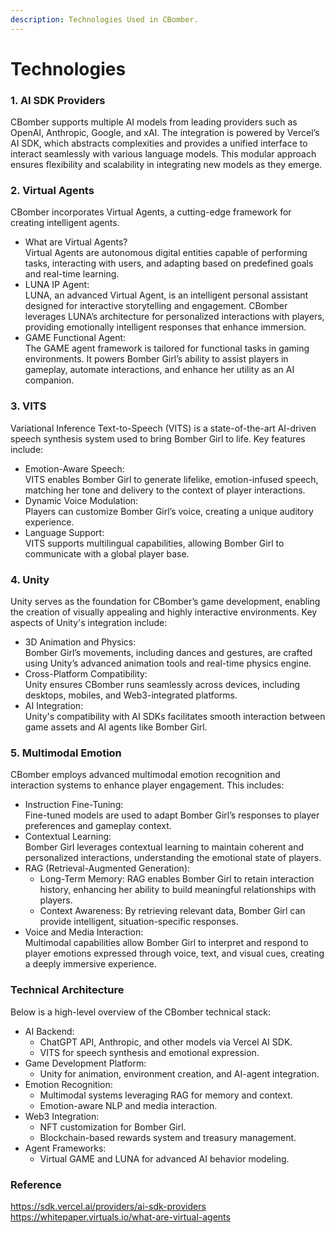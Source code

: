 ```yaml
---
description: Technologies Used in CBomber.
---
```


# Technologies



### 1. AI SDK Providers

CBomber supports multiple AI models from leading providers such as OpenAI, Anthropic, Google, and xAI. The integration is powered by Vercel’s AI SDK, which abstracts complexities and provides a unified interface to interact seamlessly with various language models. This modular approach ensures flexibility and scalability in integrating new models as they emerge.

### 2. Virtual Agents

CBomber incorporates Virtual Agents, a cutting-edge framework for creating intelligent agents.

* What are Virtual Agents?\
  Virtual Agents are autonomous digital entities capable of performing tasks, interacting with users, and adapting based on predefined goals and real-time learning.
* LUNA IP Agent:\
  LUNA, an advanced Virtual Agent, is an intelligent personal assistant designed for interactive storytelling and engagement. CBomber leverages LUNA’s architecture for personalized interactions with players, providing emotionally intelligent responses that enhance immersion.
* GAME Functional Agent:\
  The GAME agent framework is tailored for functional tasks in gaming environments. It powers Bomber Girl’s ability to assist players in gameplay, automate interactions, and enhance her utility as an AI companion.

### 3. VITS

Variational Inference Text-to-Speech (VITS) is a state-of-the-art AI-driven speech synthesis system used to bring Bomber Girl to life. Key features include:

* Emotion-Aware Speech:\
  VITS enables Bomber Girl to generate lifelike, emotion-infused speech, matching her tone and delivery to the context of player interactions.
* Dynamic Voice Modulation:\
  Players can customize Bomber Girl’s voice, creating a unique auditory experience.
* Language Support:\
  VITS supports multilingual capabilities, allowing Bomber Girl to communicate with a global player base.

### 4. Unity

Unity serves as the foundation for CBomber’s game development, enabling the creation of visually appealing and highly interactive environments. Key aspects of Unity's integration include:

* 3D Animation and Physics:\
  Bomber Girl’s movements, including dances and gestures, are crafted using Unity’s advanced animation tools and real-time physics engine.
* Cross-Platform Compatibility:\
  Unity ensures CBomber runs seamlessly across devices, including desktops, mobiles, and Web3-integrated platforms.
* AI Integration:\
  Unity's compatibility with AI SDKs facilitates smooth interaction between game assets and AI agents like Bomber Girl.

### 5. Multimodal Emotion

CBomber employs advanced multimodal emotion recognition and interaction systems to enhance player engagement. This includes:

* Instruction Fine-Tuning:\
  Fine-tuned models are used to adapt Bomber Girl’s responses to player preferences and gameplay context.
* Contextual Learning:\
  Bomber Girl leverages contextual learning to maintain coherent and personalized interactions, understanding the emotional state of players.
* RAG (Retrieval-Augmented Generation):
  * &#x20;Long-Term Memory: RAG enables Bomber Girl to retain interaction history, enhancing her ability to build meaningful relationships with players.
  * &#x20;Context Awareness: By retrieving relevant data, Bomber Girl can provide intelligent, situation-specific responses.
* Voice and Media Interaction:\
  Multimodal capabilities allow Bomber Girl to interpret and respond to player emotions expressed through voice, text, and visual cues, creating a deeply immersive experience.

### Technical Architecture

Below is a high-level overview of the CBomber technical stack:&#x20;

* AI Backend:
  * &#x20;ChatGPT API, Anthropic, and other models via Vercel AI SDK.
  * &#x20;VITS for speech synthesis and emotional expression.
* Game Development Platform:
  * &#x20;Unity for animation, environment creation, and AI-agent integration.
* Emotion Recognition:
  * &#x20;Multimodal systems leveraging RAG for memory and context.
  * &#x20;Emotion-aware NLP and media interaction.
* Web3 Integration:
  * &#x20;NFT customization for Bomber Girl.
  * &#x20;Blockchain-based rewards system and treasury management.
* Agent Frameworks:
  * &#x20;Virtual GAME and LUNA for advanced AI behavior modeling.

### Reference

[https://sdk.vercel.ai/providers/ai-sdk-providers\
https://whitepaper.virtuals.io/what-are-virtual-agents\
](https://sdk.vercel.ai/providers/ai-sdk-providershttps://whitepaper.virtuals.io/what-are-virtual-agents)
